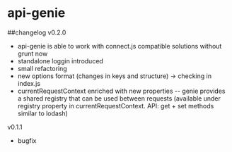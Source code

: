 # api-genie

##changelog
v0.2.0
- api-genie is able to work with connect.js compatible solutions without grunt now
- standalone loggin introduced
- small refactoring
- new options format (changes in keys and structure) -> checking in index.js
- currentRequestContext enriched with new properties
-- genie provides a shared registry that can be used between requests (available under registry property in currentRequestContext. API: get + set methods similar to lodash)

v0.1.1
- bugfix
